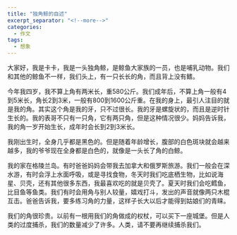 ```yaml
---
title: "独角鲸的自述"
excerpt_separator: "<!--more-->"
categories:
  - 作文
tags:
  - 想象
---
```


大家好，我是卡卡，我是一头独角鲸，是鲸鱼大家族的一员，也是哺乳动物。我们和其他的鲸鱼不一样，我们头上，有一只长长的角，而且背上没有鳍。
<!--more-->

今年我四岁，我不算上角有两米长，重580公斤。我们成年后，不算上角一般有4到5米长，角长2到3米，一般有800到1600公斤重。在我的身上，最引人注目的就是我的角。其实这个角是我的牙，只不过很长。我的牙是螺旋状的，而且是逆时针生长的。我的表哥不只有一只角，它有两只角，但是这种情况很少。妈妈告诉我，我的角一岁开始生长，成年时会长到2到3米长。

我刚出生时，全身几乎都是黑色的。但是随着年龄增长，腹部的白色斑块就会越来越多，我的爷爷现在全身都是白色的，就像是一头长了角的白鲸。

我的家在格陵兰岛。有时爸爸妈妈会带我去加拿大和俄罗斯旅游。我们一般会在深水游，有时会浮上水面呼吸，或是寻找食物，冬天时我们吃底栖生物，比如说海星、贝壳，还有其他很多东西，我最喜欢吃的就是贝壳了。夏天时我们会吃鳕鱼，比目鱼等鱼类。我们有时会用角与别人较量，嬉戏打斗，发出的声音就像两只木棍互击。爸爸告诉我，要多练习角的力量，这样子长大以后才能得到姑娘们的青睐。

我们的角很珍贵。以前有一根用我们的角做成的权杖，可以买下一座城堡。但是人类的过度捕杀，我们的数量减少了许多。人类，请不要再继续捕杀我们。
